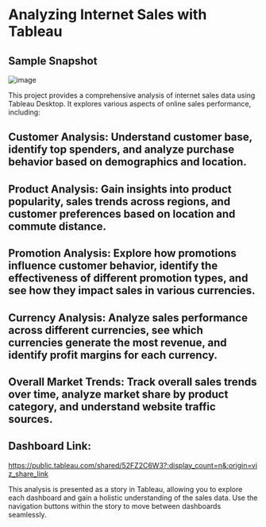 # Analyzing Internet Sales with Tableau

## Sample Snapshot
![image](https://github.com/nohamhmd/Analyzing-Internet-Sales-with-Tableau/assets/156810723/062d2047-e236-4d17-8c56-d1205ccc03f3)

This project provides a comprehensive analysis of internet sales data using Tableau Desktop. It explores various aspects of online sales performance, including:

## Customer Analysis: Understand customer base, identify top spenders, and analyze purchase behavior based on demographics and location.

## Product Analysis: Gain insights into product popularity, sales trends across regions, and customer preferences based on location and commute distance.

## Promotion Analysis: Explore how promotions influence customer behavior, identify the effectiveness of different promotion types, and see how they impact sales in various currencies.

## Currency Analysis: Analyze sales performance across different currencies, see which currencies generate the most revenue, and identify profit margins for each currency.

## Overall Market Trends: Track overall sales trends over time, analyze market share by product category, and understand website traffic sources.

## Dashboard Link: 
https://public.tableau.com/shared/52FZ2C6W3?:display_count=n&:origin=viz_share_link

This analysis is presented as a story in Tableau, allowing you to explore each dashboard and gain a holistic understanding of the sales data. Use the navigation buttons within the story to move between dashboards seamlessly.
